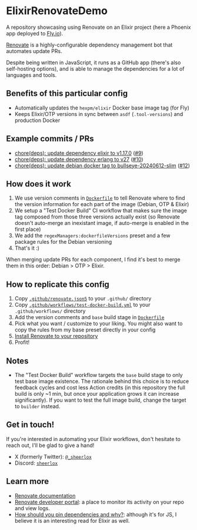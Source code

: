 # ElixirRenovateDemo

A repository showcasing using Renovate on an Elixir project (here a Phoenix app
deployed to [Fly.io](https://fly.io/)).

[Renovate](https://github.com/renovatebot/renovate) is a highly-configurable
dependency management bot that automates update PRs.

Despite being written in JavaScript, it runs as a GitHub app (there's also
self-hosting options), and is able to manage the dependencies for a lot of 
languages and tools.

## Benefits of this particular config

- Automatically updates the `hexpm/elixir` Docker base image tag (for Fly)
- Keeps Elixir/OTP versions in sync between `asdf` (`.tool-versions`) and
production Docker

## Example commits / PRs

- [chore(deps): update dependency elixir to v1.17.0](https://github.com/sheerlox/elixir_renovate_demo/commit/f888a66baf616c3b40d55dd6bf09dc3a7b0105c1) ([#9](https://github.com/sheerlox/elixir_renovate_demo/pull/9))
- [chore(deps): update dependency erlang to v27](https://github.com/sheerlox/elixir_renovate_demo/commit/6ac6d5cacbb0fcf96bd5869fed0e5681dc848849) ([#10](https://github.com/sheerlox/elixir_renovate_demo/pull/10))
- [chore(deps): update debian docker tag to bullseye-20240612-slim](https://github.com/sheerlox/elixir_renovate_demo/commit/db74f3f469493535883ec9ded8baf8127bb951aa) ([#12](https://github.com/sheerlox/elixir_renovate_demo/pull/12))

## How does it work

1. We use version comments in [`Dockerfile`](./Dockerfile) to tell Renovate
where to find the version information for each part of the image (Debian,
OTP & Elixir)
2. We setup a "Test Docker Build" CI workflow that makes sure the image tag
composed from those three versions actually exist (so Renovate doesn't
auto-merge an inexistant image, if auto-merge is enabled in the first place)
3. We add the `regexManagers:dockerfileVersions` preset and a few package rules
for the Debian versioning
4. That's it :)

When merging update PRs for each component, I find it's best to merge them in
this order: Debian > OTP > Elixir.

## How to replicate this config

1. Copy [`.github/renovate.json5`](./.github/renovate.json5) to your `.github/`
directory
2. Copy [`.github/workflows/test-docker-build.yml`](./.github/workflows/test-docker-build.yml)
to your `.github/workflows/` directory
2. Add the version comments and `base` build stage in
[`Dockerfile`](./Dockerfile)
3. Pick what you want / customize to your liking. You might also want to copy
the rules from my base preset directly in your config
4. [Install Renovate to your repository](https://github.com/apps/renovate/installations/select_target)
5. Profit!

## Notes

- The "Test Docker Build" workflow targets the `base` build stage to only test
base image existence. The rationale behind this choice is to reduce feedback
cycles and cost less Action credits (in this repository the full build is only
~1 min, but once your application grows it can increase significantly). If you
want to test the full image build, change the target to `builder` instead.

## Get in touch!

If you're interested in automating your Elixir workflows, don't hesitate to
reach out, I'll be glad to give a hand!

- X (formerly Twitter): [`@_sheerlox`](https://x.com/_sheerlox)
- Discord: [`sheerlox`](https://discord.com/users/245606496606486534)

## Learn more

- [Renovate documentation](https://docs.renovatebot.com/)
- [Renovate developer portal](https://developer.mend.io/github/): a place to
monitor its activity on your repo and view logs.
- [How should you pin dependencies and why?](https://the-guild.dev/blog/how-should-you-pin-dependencies-and-why):
although it's for JS, I believe it is an interesting read for Elixir as well.
